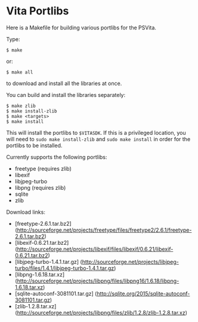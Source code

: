 Vita Portlibs
============

Here is a Makefile for building various portlibs for the PSVita.

Type:

    $ make
or:

    $ make all

to download and install all the libraries at once.

You can build and install the libraries separately:

    $ make zlib
    $ make install-zlib
    $ make <targets>
    $ make install

This will install the portlibs to `$VITASDK`. If this is a
privileged location, you will need to `sudo make install-zlib` and `sudo make
install` in order for the portlibs to be installed.

Currently supports the following portlibs:

* freetype (requires zlib)
* libexif
* libjpeg-turbo
* libpng (requires zlib)
* sqlite
* zlib

Download links:

* [freetype-2.6.1.tar.bz2] (http://sourceforge.net/projects/freetype/files/freetype2/2.6.1/freetype-2.6.1.tar.bz2)
* [libexif-0.6.21.tar.bz2] (http://sourceforge.net/projects/libexif/files/libexif/0.6.21/libexif-0.6.21.tar.bz2)
* [libjpeg-turbo-1.4.1.tar.gz] (http://sourceforge.net/projects/libjpeg-turbo/files/1.4.1/libjpeg-turbo-1.4.1.tar.gz)
* [libpng-1.6.18.tar.xz] (http://sourceforge.net/projects/libpng/files/libpng16/1.6.18/libpng-1.6.18.tar.xz)
* [sqlite-autoconf-3081101.tar.gz] (http://sqlite.org/2015/sqlite-autoconf-3081101.tar.gz)
* [zlib-1.2.8.tar.xz] (http://sourceforge.net/projects/libpng/files/zlib/1.2.8/zlib-1.2.8.tar.xz)
